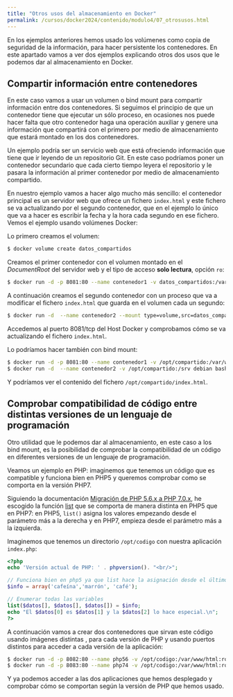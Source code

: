 ```yaml
---
title: "Otros usos del almacenamiento en Docker"
permalink: /cursos/docker2024/contenido/modulo4/07_otrosusos.html
---
```


En los ejemplos anteriores hemos usado los volúmenes como copia de seguridad de la información, para hacer persistente los contenedores. En este apartado vamos a ver dos ejemplos explicando otros dos usos que le podemos dar al almacenamiento en Docker.

## Compartir información entre contenedores

En este caso vamos a usar un volumen o bind mount para compartir información entre dos contenedores. Si seguimos el principio de que un contenedor tiene que ejecutar un sólo proceso, en ocasiones nos puede hacer falta que otro contenedor haga una operación auxiliar y genere una información que compartirá con el primero por medio de almacenamiento que estará montado en los dos contenedores.

Un ejemplo podría ser un servicio web que está ofreciendo información que tiene que ir leyendo de un repositorio Git. En este caso podríamos poner un contenedor secundario que cada cierto tiempo leyera el repositorio y le pasara la información al primer contenedor por medio de almacenamiento compartido.

En nuestro ejemplo vamos a hacer algo mucho más sencillo: el contenedor principal es un servidor web que ofrece un fichero `index.html` y este fichero se va actualizando por el segundo contenedor, que en el ejemplo lo único que va a hacer es escribir la fecha y la hora cada segundo en ese fichero. Vemos el ejemplo usando volúmenes Docker:

Lo primero creamos el volumen:

```bash
$ docker volume create datos_compartidos
```

Creamos el primer contenedor con el volumen montado en el *DocumentRoot* del servidor web y el tipo de acceso **solo lectura**, opción `ro`:

```bash
$ docker run -d -p 8081:80 --name contenedor1 -v datos_compartidos:/var/www/html:ro php:7.4-apache
```

A continuación creamos el segundo contenedor con un proceso que va a modificar el fichero `index.html` que guarda en el volumen cada un segundo:

```bash
$ docker run -d  --name contenedor2 --mount type=volume,src=datos_compartidos,dst=/srv debian bash -c "while true; do date >> /srv/index.html;sleep 1;done"
```

Accedemos al puerto 8081/tcp del Host Docker y comprobamos cómo se va actualizando el fichero `index.html`.

Lo podríamos hacer también con bind mount:

```bash
$ docker run -d -p 8081:80 --name contenedor1 -v /opt/compartido:/var/www/html:ro php:7.4-apache
$ docker run -d  --name contenedor2 -v /opt/compartido:/srv debian bash -c "while true; do date >> /srv/index.html;sleep 1;done"
```

Y podríamos ver el contenido del fichero `/opt/compartido/index.html`.


## Comprobar compatibilidad de código entre distintas versiones de un lenguaje de programación

Otro utilidad que le podemos dar al almacenamiento, en este caso a los bind mount, es la posibilidad de comprobar la compatibilidad de un código en diferentes versiones de un lenguaje de programación.

Veamos un ejemplo en PHP: imaginemos que tenemos un código que es compatible y funciona bien en PHP5 y queremos comprobar como se comporta en la versión PHP7. 

Siguiendo la documentación [Migración de PHP 5.6.x a PHP 7.0.x](https://www.php.net/manual/es/migration70.php), he escogido la función [list](https://www.php.net/manual/es/function.list.php) que se comporta de manera distinta en PHP5 que en PHP7: en PHP5, `list()` asigna los valores empezando desde el parámetro más a la derecha y en PHP7, empieza desde el parámetro más a la izquierda. 

Imaginemos que tenemos un directorio `/opt/codigo` con nuestra aplicación `index.php`:

```php
<?php
echo 'Versión actual de PHP: ' . phpversion(). "<br/>";

// Funciona bien en php5 ya que list hace la asignación desde el último al primero
$info = array('cafeína','marrón', 'café');

// Enumerar todas las variables
list($datos[], $datos[], $datos[]) = $info;
echo "El $datos[0] es $datos[1] y la $datos[2] lo hace especial.\n";
?>
```

A continuación vamos a crear dos contenedores que sirvan este código usando imágenes distintas , para cada versión de PHP y usando puertos distintos para acceder a cada versión de la aplicación:

```bash
$ docker run -d -p 8082:80 --name php56 -v /opt/codigo:/var/www/html:ro php:5.6-apache
$ docker run -d -p 8083:80 --name php74 -v /opt/codigo:/var/www/html:ro php:7.4-apache
```

Y ya podemos acceder a las dos aplicaciones que hemos desplegado y comprobar cómo se comportan según la versión de PHP que hemos usado.
